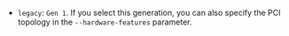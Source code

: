 * `legacy`: `Gen 1`. If you select this generation, you can also specify the PCI topology in the `--hardware-features` parameter.
